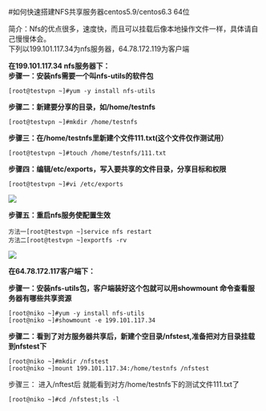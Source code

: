 <!-- --- tag:  linux 共享 nfs  -->


<!-- --- title: 如何快速搭建NFS共享服务器centos5.9/centos6.3 64位 -->
#如何快速搭建NFS共享服务器centos5.9/centos6.3 64位

简介：Nfs的优点很多，速度快，而且可以挂载后像本地操作文件一样，具体请自己慢慢体会。<br>
下列以199.101.117.34为nfs服务器，64.78.172.119为客户端


**在199.101.117.34 nfs服务器下：**<br>
**步骤一：安装nfs需要一个叫nfs-utils的软件包<br>**

    [root@testvpn ~]#yum -y install nfs-utils

**步骤二：新建要分享的目录，如/home/testnfs<br>**

    [root@testvpn ~]#mkdir /home/testnfs
  
**步骤三：在/home/testnfs里新建个文件111.txt(这个文件仅作测试用）**<br>

    [root@testvpn ~]#touch /home/testnfs/111.txt

**步骤四：编辑/etc/exports，写入要共享的文件目录，分享目标和权限**<br>

    [root@testvpn ~]#vi /etc/exports
    

![](http://kb.51hosting.com/kb/nfs3.png)<br>

**步骤五：重启nfs服务使配置生效<br>**

    方法一[root@testvpn ~]service nfs restart
    方法二[root@testvpn ~]exportfs -rv
    

![](http://kb.51hosting.com/kb/nfs4.png)



**在64.78.172.117客户端下：**

**步骤一：安装nfs-utils包，客户端装好这个包就可以用showmount 命令查看服务器有哪些共享资源<br>**

    [root@niko ~]#yum -y install nfs-utils
    [root@niko ~]#showmount -e 199.101.117.34

**步骤二：看到了对方服务器共享后，新建个空目录/nfstest,准备把对方目录挂载到nfstest下<br>**

    [root@niko ~]#mkdir /nfstest
    [root@niko ~]mount 199.101.117.34:/home/testnfs /nfstest

步骤三： 进入/nftest后 就能看到对方/home/testnfs下的测试文件111.txt了<br>

    [root@niko ~]#cd /nfstest;ls -l





  